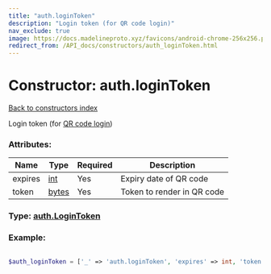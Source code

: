 ```yaml
---
title: "auth.loginToken"
description: "Login token (for QR code login)"
nav_exclude: true
image: https://docs.madelineproto.xyz/favicons/android-chrome-256x256.png
redirect_from: /API_docs/constructors/auth_loginToken.html
---
```

# Constructor: auth.loginToken  
[Back to constructors index](/API_docs/constructors/index.html)



Login token (for [QR code login](https://core.telegram.org/api/qr-login))

### Attributes:

| Name     |    Type       | Required | Description |
|----------|---------------|----------|-------------|
|expires|[int](/API_docs/types/int.html) | Yes|Expiry date of QR code|
|token|[bytes](/API_docs/types/bytes.html) | Yes|Token to render in QR code|



### Type: [auth.LoginToken](/API_docs/types/auth.LoginToken.html)


### Example:

```php

$auth_loginToken = ['_' => 'auth.loginToken', 'expires' => int, 'token' => 'bytes'];
```  

